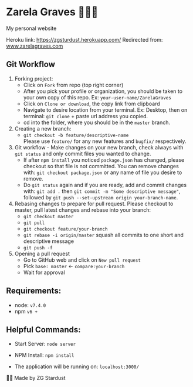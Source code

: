 # Zarela Graves 👩🏻‍💻

My personal website

Heroku link: https://zgsturdust.herokuapp.com/
Redirected from: www.zarelagraves.com

## Git Workflow

1.  Forking project:
    - Click on `Fork` from repo (top right corner)
    - After you pick your profile or organization, you should be taken to your own copy of this repo. Ex: `your-user-name/ZarelaGraves`
    - Click on `Clone or download`, the copy link from clipboard
    - Navigate to desire location from your terminal. Ex: Desktop, then on terminal: `git clone` + paste url address you copied.
    - cd into the folder, where you should be in the `master` branch.
2.  Creating a new branch:
    - `git checkout -b feature/descriptive-name`  
      Please use `feature/` for any new features and `bugfix/` respectively.
3.  Git workflow - Make changes on your new branch, check always with `git status` and only commit files you wanted to change.
    - If after `npm install` you noticed `package.json` has changed, please checkout so that file is not committed. You can remove changes with: `git checkout package.json` or any name of file you desire to remove.
    - Do `git status` again and if you are ready, add and commit changes with: `git add .` then `git commit -m "Some descriptive message"`, followed by `git push --set-upstream origin your-branch-name`.
4.  Rebasing changes to prepare for pull request. Please checkout to master, pull latest changes and rebase into your branch:
    - `git checkout master`
    - `git pull`
    - `git checkout feature/your-branch`
    - `git rebase -i origin/master` squash all commits to one short and descriptive message
    - `git push -f`
5.  Opening a pull request
    - Go to GitHub web and click on `New pull request`
    - Pick `base: master` <- `compare:your-branch`
    - Wait for approval

## Requirements:

- node: `v7.4.0`
- npm `v6 +`

## Helpful Commands:

- Start Server: `node server`

- NPM Install: `npm install`

- The application will be running on: `localhost:3000/`

👩‍🎤 Made by ZG Stardust
